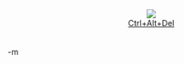 <center><img src="http://www.ctrlaltdel-online.com/images/comics/20040716.jpg"><br /><a href="http://www.ctrlaltdel-online.com/?t=archives&date=last">Ctrl+Alt+Del</a></center><br /><br />-m